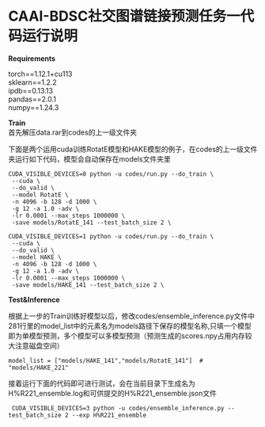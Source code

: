 # CAAI-BDSC社交图谱链接预测任务一代码运行说明
**Requirements**    

torch==1.12.1+cu113  
sklearn==1.2.2  
ipdb==0.13.13  
pandas==2.0.1  
numpy==1.24.3
  
    
**Train**    
首先解压data.rar到codes的上一级文件夹  

下面是两个运用cuda训练RotatE模型和HAKE模型的例子，在codes的上一级文件夹运行如下代码，模型会自动保存在models文件夹里
```
CUDA_VISIBLE_DEVICES=0 python -u codes/run.py --do_train \
 --cuda \
 --do_valid \
 --model RotatE \
 -n 4096 -b 128 -d 1000 \
 -g 12 -a 1.0 -adv \
 -lr 0.0001 --max_steps 1000000 \
 -save models/RotatE_141 --test_batch_size 2 \

CUDA_VISIBLE_DEVICES=1 python -u codes/run.py --do_train \
 --cuda \
 --do_valid \
 --model HAKE \
 -n 4096 -b 128 -d 1000 \
 -g 12 -a 1.0 -adv \
 -lr 0.0001 --max_steps 1000000 \
 -save models/HAKE_141 --test_batch_size 2 \
```
 **Test&Inference**    
   
根据上一步的Train训练好模型以后，修改codes/ensemble_inference.py文件中281行里的model_list中的元素名为models路径下保存的模型名称,只填一个模型即为单模型预测，多个模型可以多模型预测（预测生成的scores.npy占用内存较大注意磁盘空间）
```
model_list = ["models/HAKE_141","models/RotatE_141"]  #  "models/HAKE_221"
```
接着运行下面的代码即可进行测试，会在当前目录下生成名为H%R221_ensemble.log和可供提交的H%R221_ensemble.json文件    
```
 CUDA_VISIBLE_DEVICES=3 python -u codes/ensemble_inference.py --test_batch_size 2 --exp H%R221_ensemble
 ```
